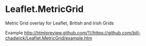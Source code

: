# Leaflet.MetricGrid
Metric Grid overlay for Leaflet, British and Irish Grids

Example http://htmlpreview.github.com/?//https://github.com/bill-chadwick/Leaflet.MetricGrid/example.htm
